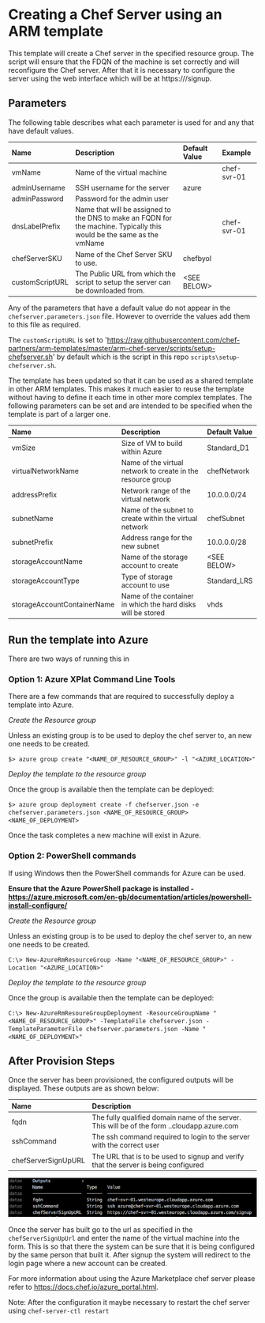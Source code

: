 # Creating a Chef Server using an ARM template

This template will create a Chef server in the specified resource group.  The script will ensure that the FDQN of the machine is set correctly and will reconfigure the Chef server.  After that it is necessary to configure the server using the web interface which will be at https://<FQDN>/signup.

## Parameters

The following table describes what each parameter is used for and any that have default values.

| Name            | Description                                                                                                           | Default Value     | Example     |
|:----------------|:----------------------------------------------------------------------------------------------------------------------|:------------------|:------------|
| vmName          | Name of the virtual machine                                                                                           |                   | chef-svr-01 |
| adminUsername   | SSH username for the server                                                                                           | azure             |             |
| adminPassword   | Password for the admin user                                                                                           |                   |             |
| dnsLabelPrefix  | Name that will be assigned to the DNS to make an FQDN for the machine. Typically this would be the same as the vmName |                   | chef-svr-01 |
| chefServerSKU   | Name of the Chef Server SKU to use.                                                                                   | chefbyol          |             |
| customScriptURL | The Public URL from which the script to setup the server can be downloaded from.                                      | &lt;SEE BELOW&gt; |             |

Any of the parameters that have a default value do not appear in the `chefserver.parameters.json` file.  However to override the values add them to this file as required.

The `customScriptURL` is set to 'https://raw.githubusercontent.com/chef-partners/arm-templates/master/arm-chef-server/scripts/setup-chefserver.sh' by default which is the script in this repo `scripts\setup-chefserver.sh`.

The template has been updated so that it can be used as a shared template in other ARM templates.  This makes it much easier to reuse the template without having to define it each time in other more complex templates.  The following parameters can be set and are intended to be specified when the template is part of a larger one.

| Name                        | Description                                                  | Default Value     |
|:----------------------------|:-------------------------------------------------------------|:------------------|
| vmSize                      | Size of VM to build within Azure                             | Standard_D1       |
| virtualNetworkName          | Name of the virtual network to create in the resource group  | chefNetwork       |
| addressPrefix               | Network range of the virtual network                         | 10.0.0.0/24       |
| subnetName                  | Name of the subnet to create within the virtual network      | chefSubnet        |
| subnetPrefix                | Address range for the new subnet                             | 10.0.0.0/28       |
| storageAccountName          | Name of the storage account to create                        | &lt;SEE BELOW&gt; |
| storageAccountType          | Type of storage account to use                               | Standard_LRS      |
| storageAccountContainerName | Name of the container in which the hard disks will be stored | vhds              |

## Run the template into Azure

There are two ways of running this in

### Option 1: Azure XPlat Command Line Tools

There are a few commands that are required to successfully deploy a template into Azure.

_Create the Resource group_

Unless an existing group is to be used to deploy the chef server to, an new one needs to be created.

```
$> azure group create "<NAME_OF_RESOURCE_GROUP>" -l "<AZURE_LOCATION>"
```

_Deploy the template to the resource group_

Once the group is available then the template can be deployed:

```
$> azure group deployment create -f chefserver.json -e chefserver.parameters.json <NAME_OF_RESOURCE_GROUP> <NAME_OF_DEPLOYMENT>
```

Once the task completes a new machine will exist in Azure.

### Option 2: PowerShell commands

If using Windows then the PowerShell commands for Azure can be used.

**Ensure that the Azure PowerShell package is installed - https://azure.microsoft.com/en-gb/documentation/articles/powershell-install-configure/**

_Create the Resource group_

Unless an existing group is to be used to deploy the chef server to, an new one needs to be created.

```
C:\> New-AzureRmResourceGroup -Name "<NAME_OF_RESOURCE_GROUP>" -Location "<AZURE_LOCATION>"
```

_Deploy the template to the resource group_

Once the group is available then the template can be deployed:

```
C:\> New-AzureRmResoureGroupDeployment -ResourceGroupName "<NAME_OF_RESOURCE_GROUP>" -TemplateFile chefserver.json -TemplateParameterFile chefserver.parameters.json -Name "<NAME_OF_DEPLOYMENT>"
```

## After Provision Steps

Once the server has been provisioned, the configured outputs will be displayed.  These outputs are as shown below:

| Name                | Description                                                                                                             |
|:--------------------|:------------------------------------------------------------------------------------------------------------------------|
| fqdn                | The fully qualified domain name of the server.  This will be of the form <dnsLabelPrefix>.<location>.cloudapp.azure.com |
| sshCommand          | The ssh command required to login to the server with the correct user                                                   |
| chefServerSignUpURL | The URL that is to be used to signup and verify that the server is being configured                                     |

![ARM Template Outputs](/arm-chef-server/images/outputs.png)

Once the server has built go to the url as specified in the `chefServerSignUpUrl` and enter the name of the virtual machine into the form.  This is so that there the system can be sure that it is being configured by the same person that built it.  After signup the system will redirect to the login page where a new account can be created.

For more information about using the Azure Marketplace chef server please refer to https://docs.chef.io/azure_portal.html.

Note:  After the configuration it maybe necessary to restart the chef server using `chef-server-ctl restart`
